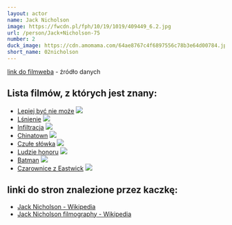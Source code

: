 ```yaml
---
layout: actor
name: Jack Nicholson
image: https://fwcdn.pl/fph/10/19/1019/409449_6.2.jpg
url: /person/Jack+Nicholson-75
number: 2
duck_image: https://cdn.amomama.com/64ae8767c4f6897556c78b3e64d00784.jpeg?width=2271&height=3000
short_name: 02nicholson
---
```

[link do filmweba](https://www.filmweb.pl/person/Jack+Nicholson-75) - źródło danych

## Lista filmów, z których jest znany:
- [Lepiej być nie może](https://www.filmweb.pl/film/Lepiej+by%C4%87+nie+mo%C5%BCe-1997-97)
![](https://fwcdn.pl/fpo/00/97/97/8022984_1.7.webp)
- [Lśnienie](https://www.filmweb.pl/film/L%C5%9Bnienie-1980-1020)
![](https://fwcdn.pl/fpo/10/20/1020/7183753_1.7.webp)
- [Infiltracja](https://www.filmweb.pl/film/Infiltracja-2006-136005)
![](https://fwcdn.pl/fpo/60/05/136005/7518097_2.7.webp)
- [Chinatown](https://www.filmweb.pl/film/Chinatown-1974-1027)
![](https://fwcdn.pl/fpo/10/27/1027/7700844_1.7.webp)
- [Czułe słówka](https://www.filmweb.pl/film/Czu%C5%82e+s%C5%82%C3%B3wka-1983-1022)
![](https://fwcdn.pl/fpo/10/22/1022/7930998_1.7.webp)
- [Ludzie honoru](https://www.filmweb.pl/film/Ludzie+honoru-1992-1004)
![](https://fwcdn.pl/fpo/10/04/1004/7314659_1.7.webp)
- [Batman](https://www.filmweb.pl/film/Batman-1989-1024)
![](https://fwcdn.pl/fpo/10/24/1024/7025455_1.7.webp)
- [Czarownice z Eastwick](https://www.filmweb.pl/film/Czarownice+z+Eastwick-1987-1025)
![](https://fwcdn.pl/fpo/10/25/1025/7209569_1.7.webp)


## linki do stron znalezione przez kaczkę:
- [Jack Nicholson - Wikipedia](https://en.wikipedia.org/wiki/Jack_Nicholson)
- [Jack Nicholson filmography - Wikipedia](https://en.wikipedia.org/wiki/Jack_Nicholson_filmography)
